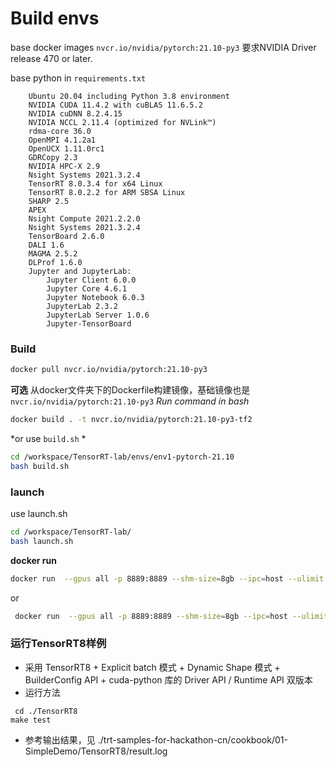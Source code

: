 # Build envs

base docker images `nvcr.io/nvidia/pytorch:21.10-py3` 要求NVIDIA Driver release 470 or later.

base python in `requirements.txt`

```
    Ubuntu 20.04 including Python 3.8 environment
    NVIDIA CUDA 11.4.2 with cuBLAS 11.6.5.2
    NVIDIA cuDNN 8.2.4.15
    NVIDIA NCCL 2.11.4 (optimized for NVLink™)
    rdma-core 36.0
    OpenMPI 4.1.2a1
    OpenUCX 1.11.0rc1
    GDRCopy 2.3
    NVIDIA HPC-X 2.9
    Nsight Systems 2021.3.2.4
    TensorRT 8.0.3.4 for x64 Linux
    TensorRT 8.0.2.2 for ARM SBSA Linux
    SHARP 2.5
    APEX
    Nsight Compute 2021.2.2.0
    Nsight Systems 2021.3.2.4
    TensorBoard 2.6.0
    DALI 1.6
    MAGMA 2.5.2
    DLProf 1.6.0
    Jupyter and JupyterLab:
        Jupyter Client 6.0.0
        Jupyter Core 4.6.1
        Jupyter Notebook 6.0.3
        JupyterLab 2.3.2
        JupyterLab Server 1.0.6
        Jupyter-TensorBoard
```

### Build

```bash
docker pull nvcr.io/nvidia/pytorch:21.10-py3
```

**可选**
从docker文件夹下的Dockerfile构建镜像，基础镜像也是 `nvcr.io/nvidia/pytorch:21.10-py3`
*Run command in bash*

```bash
docker build . -t nvcr.io/nvidia/pytorch:21.10-py3-tf2
```

*or use `build.sh` *

```bash
cd /workspace/TensorRT-lab/envs/env1-pytorch-21.10
bash build.sh
```

### launch

use launch.sh

```bash
cd /workspace/TensorRT-lab/
bash launch.sh
```

**docker run**

```bash
docker run  --gpus all -p 8889:8889 --shm-size=8gb --ipc=host --ulimit memlock=-1 --ulimit stack=67108864 -v /home/zhanglq/workspace/code/docker:/workspace/code --rm -it nvcr.io/nvidia/pytorch:21.10-py3 jupyter-lab --port=8889 --no-browser --ip 0.0.0.0 --allow-root 
```

or

```bash
 docker run  --gpus all -p 8889:8889 --shm-size=8gb --ipc=host --ulimit memlock=-1 --ulimit stack=67108864 -v /home/zhanglq/workspace/code/docker:/workspace/code --rm -it nvcr.io/nvidia/pytorch:21.10-py3-tf2 jupyter-lab --port=8889 --no-browser --ip 0.0.0.0 --allow-root
```

### 运行TensorRT8样例

+ 采用 TensorRT8 + Explicit batch 模式 + Dynamic Shape 模式 + BuilderConfig API + cuda-python 库的 Driver API / Runtime API 双版本
+ 运行方法

```shell
 cd ./TensorRT8
make test
```

+ 参考输出结果，见 ./trt-samples-for-hackathon-cn/cookbook/01-SimpleDemo/TensorRT8/result.log
